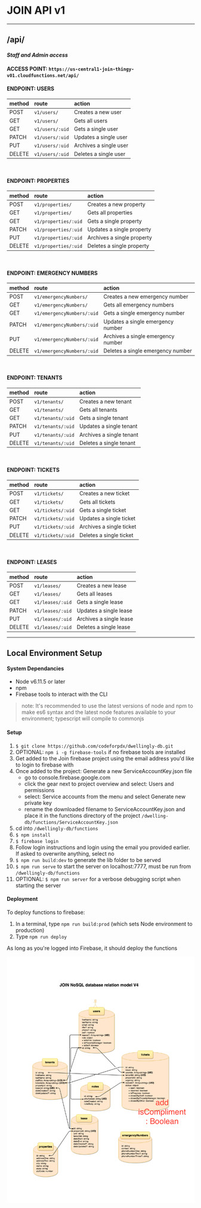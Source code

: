 # JOIN API v1

---

## /api/

#### _Staff and Admin access_

#### ACCESS POINT: `https://us-central1-join-thingy-v01.cloudfunctions.net/api/`

#### ENDPOINT: USERS

| method | route           | action                 |
| :----- | :-------------- | :--------------------- |
| POST   | `v1/users/`     | Creates a new user     |
| GET    | `v1/users/`     | Gets all users         |
| GET    | `v1/users/:uid` | Gets a single user     |
| PATCH  | `v1/users/:uid` | Updates a single user  |
| PUT    | `v1/users/:uid` | Archives a single user |
| DELETE | `v1/users/:uid` | Deletes a single user  |

<br>

#### ENDPOINT: PROPERTIES

| method | route                | action                     |
| :----- | :------------------- | :------------------------- |
| POST   | `v1/properties/`     | Creates a new property     |
| GET    | `v1/properties/`     | Gets all properties        |
| GET    | `v1/properties/:uid` | Gets a single property     |
| PATCH  | `v1/properties/:uid` | Updates a single property  |
| PUT    | `v1/properties/:uid` | Archives a single property |
| DELETE | `v1/properties/:uid` | Deletes a single property  |

<br>

#### ENDPOINT: EMERGENCY NUMBERS

| method | route                      | action                             |
| :----- | :------------------------- | :--------------------------------- |
| POST   | `v1/emergencyNumbers/`     | Creates a new emergency number     |
| GET    | `v1/emergencyNumbers/`     | Gets all emergency numbers         |
| GET    | `v1/emergencyNumbers/:uid` | Gets a single emergency number     |
| PATCH  | `v1/emergencyNumbers/:uid` | Updates a single emergency number  |
| PUT    | `v1/emergencyNumbers/:uid` | Archives a single emergency number |
| DELETE | `v1/emergencyNumbers/:uid` | Deletes a single emergency number  |

<br>

#### ENDPOINT: TENANTS

| method | route             | action                   |
| :----- | :---------------- | :----------------------- |
| POST   | `v1/tenants/`     | Creates a new tenant     |
| GET    | `v1/tenants/`     | Gets all tenants         |
| GET    | `v1/tenants/:uid` | Gets a single tenant     |
| PATCH  | `v1/tenants/:uid` | Updates a single tenant  |
| PUT    | `v1/tenants/:uid` | Archives a single tenant |
| DELETE | `v1/tenants/:uid` | Deletes a single tenant  |

<br>

#### ENDPOINT: TICKETS

| method | route             | action                   |
| :----- | :---------------- | :----------------------- |
| POST   | `v1/tickets/`     | Creates a new ticket     |
| GET    | `v1/tickets/`     | Gets all tickets         |
| GET    | `v1/tickets/:uid` | Gets a single ticket     |
| PATCH  | `v1/tickets/:uid` | Updates a single ticket  |
| PUT    | `v1/tickets/:uid` | Archives a single ticket |
| DELETE | `v1/tickets/:uid` | Deletes a single ticket  |

<br>

#### ENDPOINT: LEASES

| method | route            | action                  |
| :----- | :--------------- | :---------------------- |
| POST   | `v1/leases/`     | Creates a new lease     |
| GET    | `v1/leases/`     | Gets all leases         |
| GET    | `v1/leases/:uid` | Gets a single lease     |
| PATCH  | `v1/leases/:uid` | Updates a single lease  |
| PUT    | `v1/leases/:uid` | Archives a single lease |
| DELETE | `v1/leases/:uid` | Deletes a single lease  |

---

## Local Environment Setup

#### System Dependancies

- Node v6.11.5 or later
- npm
- Firebase tools to interact with the CLI

> note: It's recommended to use the latest versions of node and npm to make es6 syntax and the latest node features available to your environment; typescript will compile to commonjs

#### Setup

1. `$ git clone https://github.com/codeforpdx/dwellingly-db.git`
2. OPTIONAL: `npm i -g firebase-tools` if no firebase tools are installed
3. Get added to the Join firebase project using the email address you'd like to login to firebase with
3. Once added to the project: Generate a new ServiceAccountKey.json file
   - go to console.firebase.google.com
   - click the gear next to project overview and select: Users and permissions
   - select: Service accounts from the menu and select Generate new private key
   - rename the downloaded filename to ServiceAccountKey.json and place it in the functions directory of the project `/dwelling-db/functions/ServiceAccountKey.json`
4. cd into `/dwellingly-db/functions`
5. `$ npm install`
6. `$ firebase login`
7. Follow login instructions and login using the email you provided earlier. If asked to overwrite anything, select no
8. `$ npm run build:dev` to generate the lib folder to be served
9. `$ npm run serve` to start the server on localhost:7777, must be run from `/dwellingly-db/functions`
10. OPTIONAL: `$ npm run server` for a verbose debugging script when starting the server

#### Deployment

To deploy functions to firebase:

1. In a terminal, type `npm run build:prod` (which sets Node environment to production)
2. Type `npm run deploy`

As long as you're logged into Firebase, it should deploy the functions

![join database model](./imgs/JOIN_DB_model.png)
